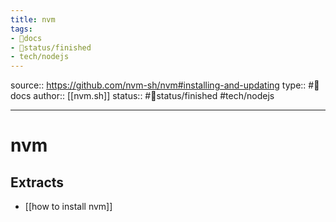 ```yaml
---
title: nvm
tags:
- 📖docs
- 🚦status/finished
- tech/nodejs
---
```


source:: https://github.com/nvm-sh/nvm#installing-and-updating
type:: #📖docs
author:: [[nvm.sh]]
status:: #🚦status/finished
#tech/nodejs 

---

# nvm

## Extracts

- [[how to install nvm]]
